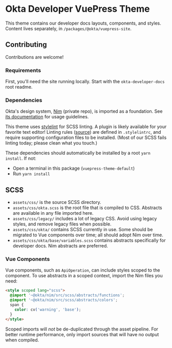 # Okta Developer VuePress Theme
This theme contains our developer docs layouts, components, and styles. Content lives separately, in `/packages/@okta/vuepress-site`.

## Contributing
Contributions are welcome!

### Requirements
First, you'll need the site running locally. Start with the `okta-developer-docs` root readme.

### Dependencies
Okta's design system, [Nim](https://github.com/okta/okta-ui/tree/master/packages/nim) (private repo), is  imported as a foundation. See [its documentation](https://design-docs.trexcloud.com) for usage guidelines.

This theme uses [stylelint](https://stylelint.io) for SCSS linting. A plugin is likely available for your favorite text editor! Linting rules ([source](https://github.com/okta/okta-ui/blob/master/packages/nim/.stylelintrc.json)) are defined in `.stylelintrc`, and require supporting configuration files to be installed. (Most of our SCSS fails linting today; please clean what you touch.)

These dependencies should automatically be installed by a root `yarn install`. If not:
- Open a terminal in this package (`vuepress-theme-default`)
- Run `yarn install`

## SCSS
- `assets/css/` is the source SCSS directory.
- `assets/css/okta.scss` is the root file that is compiled to CSS. Abstracts are available in any file imported here.
- `assets/css/legacy/` includes a lot of legacy CSS. Avoid using legacy styles, and remove legacy files when possible.
- `assets/css/okta/` contains SCSS currently in use. Some should be migrated to Vue components over time; all should adopt Nim over time.
- `assets/css/okta/base/variables.scss` contains abstracts specifically for developer docs. Nim abstracts are preferred.

### Vue Components
Vue components, such as `ApiOperation`, can include styles scoped to the component. To use abstracts in a scoped context, import the Nim files you need:
```html
<style scoped lang="scss">
  @import '~@okta/nim/src/scss/abstracts/functions';
  @import '~@okta/nim/src/scss/abstracts/colors';
  span {
    color: cv('warning', 'base');
  }
</style>
```

Scoped imports will _not_ be de-duplicated through the asset pipeline. For better runtime performance, only import sources that will have no output when compiled.
